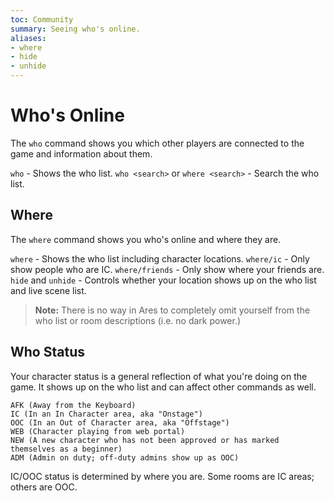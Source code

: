 ```yaml
---
toc: Community
summary: Seeing who's online.
aliases:
- where
- hide
- unhide
---
```

# Who's Online

The `who` command shows you which other players are connected to the game and information about them.

`who` - Shows the who list.
`who <search>` or `where <search>` - Search the who list.

## Where

The `where` command shows you who's online and where they are.

`where` - Shows the who list including character locations.
`where/ic` - Only show people who are IC.
`where/friends` - Only show where your friends are.
`hide` and `unhide` - Controls whether your location shows up on the who list and live scene list.

> **Note:** There is no way in Ares to completely omit yourself from the who list or room descriptions (i.e. no dark power.)

## Who Status

Your character status is a general reflection of what you're doing on the game.  It shows up on the who list and can affect other commands as well.

    AFK (Away from the Keyboard)
    IC (In an In Character area, aka "Onstage")
    OOC (In an Out of Character area, aka "Offstage")
    WEB (Character playing from web portal)
    NEW (A new character who has not been approved or has marked themselves as a beginner)
    ADM (Admin on duty; off-duty admins show up as OOC)

IC/OOC status is determined by where you are.  Some rooms are IC areas; others are OOC.